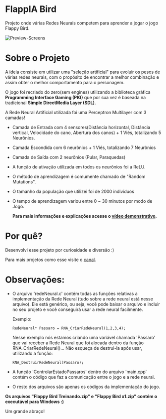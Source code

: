 # FlappIA Bird

Projeto onde várias Redes Neurais competem para aprender a jogar o jogo Flappy Bird.

![Preview-Screens](https://github.com/JVictorDias/FlappIA-Bird/blob/master/preview.gif)

# Sobre o Projeto

  A ideia consiste em utilizar uma "seleção artificial" para evoluir os pesos de várias redes neurais, com o propósito de encontrar a melhor combinação e assim obter o melhor comportamento para o personagem.

  O jogo foi recriado do zero(sem engines) utilizando a biblioteca gráfica **Programming Interface Gaming (PIG)** que por sua vez é baseada na tradicional **Simple DirectMedia Layer (SDL)**.
  
  A Rede Neural Artificial utilizada foi uma Perceptron Multilayer com 3 camadas!

  - Camada de Entrada com 4 sensores(Distância horizontal, Distância vertical, Velocidade do cano, Abertura dos canos) + 1 Viés, totalizando 5 Neurônios.
  - Camada Escondida com 6 neurônios + 1 Viés, totalizando 7 Neurônios
  - Camada de Saída com 2 neurônios (Pular, Paraquedas)
  - A função de ativação utilizada em todos os neurônios foi a ReLU.
  - O método de aprendizagem é comumente chamado de "Random Mutations".
  - O tamanho da população que utilizei foi de 2000 indivíduos
  - O tempo de aprendizagem variou entre 0 ~ 30 minutos por modo de Jogo.

      **Para mais informações e explicações acesse o [vídeo demonstrativo](https://www.youtube.com/watch?v=vavXvu_SMeM).** 

# Por quê?

  Desenvolvi esse projeto por curiosidade e diversão :)
  
  Para mais projetos como esse visite o [canal](https://www.youtube.com/watch?v=NZlIYr1slAk).



# Observações:

- O arquivo 'redeNeural.c' contém todas as funções relativas a implementação da Rede Neural (tudo sobre a rede neural está nesse arquivo).
  Ele está genérico, ou seja, você pode baixar o arquivo e incluir no seu projeto e você conseguirá usar a rede neural facilmente.
    
    Exemplo:  
    ```
    RedeNeural* Passaro = RNA_CriarRedeNeural(1,2,3,4);
    ```          
    Nesse exemplo nós estamos criando uma variável chamada 'Passaro' que vai receber a Rede Neural que foi alocada dentro da função RNA_CriarRedeNeural()... Não esqueça de destrui-la após usar, utilizando a função: 
    ```
    RNA_DestruirRedeNeural(Passaro);
     ```      
- A função 'ControlarEstadoPassaros' dentro do arquivo 'main.cpp' contém o código que faz a comunicação entre o jogo e a rede neural.
- O resto dos arquivos são apenas os códigos da implementação do jogo.


**Os arquivos "Flappy Bird Treinando.zip" e "Flappy Bird x1.zip" contém o executável para Windows :)**

Um grande abraço!





